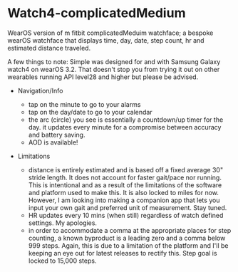 # Watch4-complicatedMedium
WearOS version of m fitbit complicatedMeduim watchface; a bespoke wearOS watchface that displays time, day, date, step count, hr and estimated distance traveled.

A few things to note:
Simple was designed for and with Samsung Galaxy watch4 on wearOS 3.2. 
That doesn't stop you from trying it out on other wearables running API level28 and higher but please be advised. 

- Navigation/Info  
  - tap on the minute to go to your alarms  
  - tap on the day/date to go to your calendar   
  - the arc (circle) you see is essentially a countdown/up timer for the day. it updates every minute for a compromise between accuracy and battery saving.  
  - AOD is available!

- Limitations   
  - distance is entirely estimated and is based off a fixed average 30" stride length. It does not account for faster gait/pace nor running. This is intentional and as a result of the limitations of the software and platform used to make this. It is also locked to miles for now. However, I am looking into making a companion app that lets you input your own gait and preferred unit of measurement. Stay tuned.    
  - HR updates every 10 mins (when still) regardless of watch defined settings. My apologies.   
  - in order to accommodate a comma at the appropriate places for step counting, a known byproduct is a leading zero and a comma below 999 steps. Again, this is due to a limitation of the platform and I'll be keeping an eye out for latest releases to rectify this. Step goal is locked to 15,000 steps.  